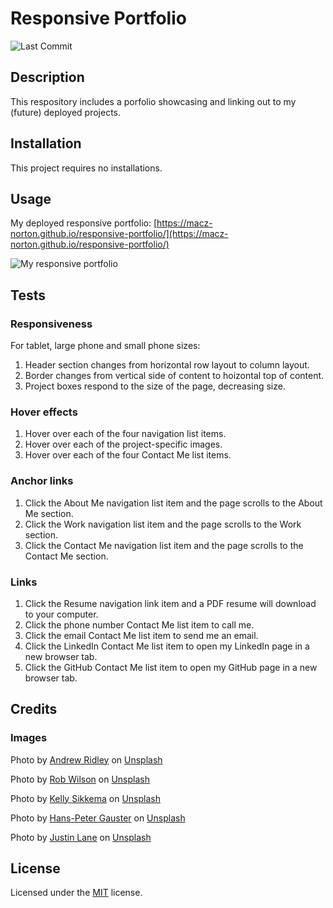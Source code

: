 # Responsive Portfolio

![Last Commit](https://img.shields.io/github/last-commit/macz-norton/semantic-accessibility-webpage-refactor)

## Description

This respository includes a porfolio showcasing and linking out to my (future) deployed projects.

## Installation

This project requires no installations. 

## Usage

My deployed responsive portfolio: [https://macz-norton.github.io/responsive-portfolio/](https://macz-norton.github.io/responsive-portfolio/)

![My responsive portfolio](https://user-images.githubusercontent.com/71162422/96357470-215e0e00-10b1-11eb-9b6b-2b0cf51c1c1f.png)

## Tests

### Responsiveness
For tablet, large phone and small phone sizes:
1. Header section changes from horizontal row layout to column layout.
2. Border changes from vertical side of content to hoizontal top of content.
2. Project boxes respond to the size of the page, decreasing size.

### Hover effects
1. Hover over each of the four navigation list items.
2. Hover over each of the project-specific images.
3. Hover over each of the four Contact Me list items.

### Anchor links
1. Click the About Me navigation list item and the page scrolls to the About Me section.
2. Click the Work navigation list item and the page scrolls to the Work section.
3. Click the Contact Me navigation list item and the page scrolls to the Contact Me section.

### Links
1. Click the Resume navigation link item and a PDF resume will download to your computer.
2. Click the phone number Contact Me list item to call me.
3. Click the email Contact Me list item to send me an email.
4. Click the LinkedIn Contact Me list item to open my LinkedIn page in a new browser tab.
5. Click the GitHub Contact Me list item to open my GitHub page in a new browser tab.

## Credits

### Images
<span>Photo by <a href="https://unsplash.com/@aridley88?utm_source=unsplash&amp;utm_medium=referral&amp;utm_content=creditCopyText">Andrew Ridley</a> on <a href="https://unsplash.com/s/photos/pattern?utm_source=unsplash&amp;utm_medium=referral&amp;utm_content=creditCopyText">Unsplash</a></span>

<span>Photo by <a href="https://unsplash.com/@ventanamedia?utm_source=unsplash&amp;utm_medium=referral&amp;utm_content=creditCopyText">Rob Wilson</a> on <a href="https://unsplash.com/s/photos/running-shoes?utm_source=unsplash&amp;utm_medium=referral&amp;utm_content=creditCopyText">Unsplash</a></span>

<span>Photo by <a href="https://unsplash.com/@kellysikkema?utm_source=unsplash&amp;utm_medium=referral&amp;utm_content=creditCopyText">Kelly Sikkema</a> on <a href="https://unsplash.com/s/photos/calculator?utm_source=unsplash&amp;utm_medium=referral&amp;utm_content=creditCopyText">Unsplash</a></span>

<span>Photo by <a href="https://unsplash.com/@sloppyperfectionist?utm_source=unsplash&amp;utm_medium=referral&amp;utm_content=creditCopyText">Hans-Peter Gauster</a> on <a href="https://unsplash.com/s/photos/puzzles?utm_source=unsplash&amp;utm_medium=referral&amp;utm_content=creditCopyText">Unsplash</a></span>

<span>Photo by <a href="https://unsplash.com/@jlane56?utm_source=unsplash&amp;utm_medium=referral&amp;utm_content=creditCopyText">Justin Lane</a> on <a href="https://unsplash.com/s/photos/led?utm_source=unsplash&amp;utm_medium=referral&amp;utm_content=creditCopyText">Unsplash</a></span>

## License

Licensed under the [MIT](LICENSE.txt) license.
